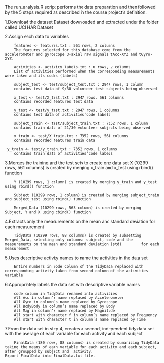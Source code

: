 The run_analysis.R script performs the data preparation and then followed by the 5 steps required as described in the course project’s definition.

1.Download the dataset
  Dataset downloaded and extracted under the folder called UCI HAR Dataset

2.Assign each data to variables

		features <- features.txt : 561 rows, 2 columns
		The features selected for this database come from the accelerometer and gyroscope 3-axial raw signals tAcc-XYZ and tGyro-XYZ.

		activities <- activity_labels.txt : 6 rows, 2 columns
		List of activities performed when the corresponding measurements were taken and its codes (labels)

		subject_test <- test/subject_test.txt : 2947 rows, 1 column
		contains test data of 9/30 volunteer test subjects being observed

		x_test <- test/X_test.txt : 2947 rows, 561 columns
		contains recorded features test data

		y_test <- test/y_test.txt : 2947 rows, 1 columns
		contains test data of activities’code labels

		subject_train <- test/subject_train.txt : 7352 rows, 1 column
		contains train data of 21/30 volunteer subjects being observed

		x_train <- test/X_train.txt : 7352 rows, 561 columns
		contains recorded features train data

	 y_train <- test/y_train.txt : 7352 rows, 1 columns
		contains train data of activities’code labels

3.Merges the training and the test sets to create one data set
		X (10299 rows, 561 columns) is created by merging x_train and x_test using rbind() function

		Y (10299 rows, 1 column) is created by merging y_train and y_test using rbind() function

		Subject (10299 rows, 1 column) is created by merging subject_train and subject_test using rbind() function

		Merged_Data (10299 rows, 563 column) is created by merging Subject, Y and X using cbind() function

4.Extracts only the measurements on the mean and standard deviation for each measurement
		
		TidyData (10299 rows, 88 columns) is created by subsetting Merged_Data, selecting only columns: subject, code and the measurements on the mean and standard deviation (std) 		for each measurement

5.Uses descriptive activity names to name the activities in the data set
  
		Entire numbers in code column of the TidyData replaced with corresponding activity taken from second column of the activities variable

6.Appropriately labels the data set with descriptive variable names

		code column in TidyData renamed into activities
		All Acc in column’s name replaced by Accelerometer
		All Gyro in column’s name replaced by Gyroscope
		All BodyBody in column’s name replaced by Body
		All Mag in column’s name replaced by Magnitude
		All start with character f in column’s name replaced by Frequency
		All start with character t in column’s name replaced by Time

7.From the data set in step 4, creates a second, independent tidy data set with the average of each variable for each activity and each subject

		FinalData (180 rows, 88 columns) is created by sumarizing TidyData taking the means of each variable for each activity and each subject, after groupped by subject and 	activity.
  	Export FinalData into FinalData.txt file.
